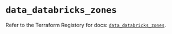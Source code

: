 # `data_databricks_zones`

Refer to the Terraform Registory for docs: [`data_databricks_zones`](https://registry.terraform.io/providers/databricks/databricks/1.14.3/docs/data-sources/zones).
